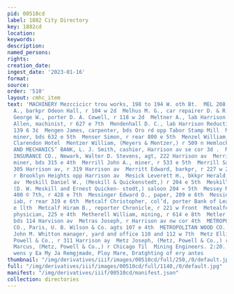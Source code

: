 ```yaml
---
pid: 00510cd
label: 1882 City Directory
key: 1882cd
location: 
keywords: 
description: 
named_persons: 
rights: 
creation_date: 
ingest_date: '2023-01-16'
format: 
source: 
order: '510'
layout: cmhc_item
text: 'MACHINERY Mezccicicr trou works, 198 to 194 W. oth Bt.  MEL 208 MET  Meley
  A., barkpr Odeon Hall, r 104 w 2d  Melhus M. G., car repairer D. & R. G. Ry  Melson
  George W., porter D. A. Cowell, r 118 w 2d  Meltner A., lab Harrison Reduction Works  Melvilly
  Allen, machinist, r 627 e 7th  Mendenhall D. C., lab Harrison Reduction Works, bds
  139 6 3¢  Mengen James, carpenter, bds Oro rd opp Tabor Stamp Mill  Mensch Samuel,
  miner, bds 632 e 5th  Menser Simon, r rear 800 e 5th  Menzel William, storekeeper
  Clarendon Hotel  Mentzer William, (Meyers & Mentzer,) r 509 n Hemlock  MERCHANTS’
  AND MECHANICS’ BANK, L. J. Smith, cashier, Harrison av se cor 3d .  MERCHANTS’ FIRE
  INSURANCE CO., Newark, Walter D. Stevens, agt, 222 Harrison av  Merrick William,
  miner, bds 315 e 4th  Merrill John A., miner, r 533 e 5th  Merrill Samuel 8., lawyer
  305 Harrison av, r 319 Harrison av  Merritt Edward, barkpr, r 227 w 2d  Merwin Henry,
  r Brooklyn Heights opp Harrison av  Mesick Leverett H., bkkpr Herald, r 309 n Leiter
  av  Meskill Daniel W., (Meskill & Quickenstedt,) r 204 e 5th  Meskill & Quickenstedt,
  (D. W. Meskill and Ernest Quicken- stedt,) saloon 204 « 5th  Messey Michacl, blkemith
  400 © 7th, r 428 e 7th  Messinger Edward D., paper, 209 e 6th  Messinger Joseph,
  iab, r rear 319 e 6th  Metcalf Christopher, col’d, porter Bank of Leadville, r 600
  e llth  Metcalf Hiram B., reporter Chronicle, r 221 w Front  Metealfe Thomas N.,
  physician, 225 e 4th  Metherell William, mining, r 614 e 8th  Metler Ed, miner,
  bds 114 Harvison av  Metras Joseph, r Harrison av nw cor 4th  METROPOLE FIRE INSURANCE
  CO., Paris, U. B. Wilson & Co. agts 107 e 4th  METROPOLITAN WOOD CO. {incorporated,)
  John M. Whitton manager, yard and office 110 and 112 w 7th  Metz Ellis, clk Metz,
  Powell & Co., r 311 Harrison ay  Metz Joseph, (Metz, Powell & Co.,) r Chicago Tl  Metz
  Marcus, (Metz, Powell & Co.,) r Chicago Til  Mining Engineers. 2:20. F''Sinsiier
  wens y Ea My Ja Remgjmade, Ploy Mare, Dratghting of ery antes                '
thumbnail: "/img/derivatives/iiif/images/00510cd/full/250,/0/default.jpg"
full: "/img/derivatives/iiif/images/00510cd/full/1140,/0/default.jpg"
manifest: "/img/derivatives/iiif/00510cd/manifest.json"
collection: directories
---
```

